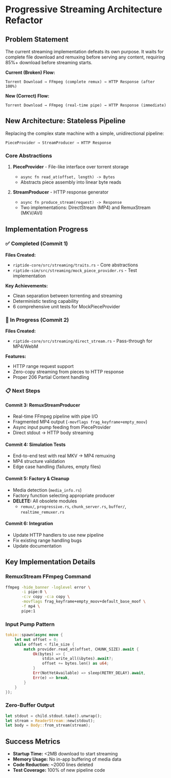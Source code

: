 # Progressive Streaming Architecture Refactor

## Problem Statement

The current streaming implementation defeats its own purpose. It waits for complete file download and remuxing before serving any content, requiring 85%+ download before streaming starts.

**Current (Broken) Flow:**

```
Torrent Download → FFmpeg (complete remux) → HTTP Response (after 100%)
```

**New (Correct) Flow:**

```
Torrent Download → FFmpeg (real-time pipe) → HTTP Response (immediate)
```

## New Architecture: Stateless Pipeline

Replacing the complex state machine with a simple, unidirectional pipeline:

```
PieceProvider → StreamProducer → HTTP Response
```

### Core Abstractions

1. **PieceProvider** - File-like interface over torrent storage
   - `async fn read_at(offset, length) -> Bytes`
   - Abstracts piece assembly into linear byte reads

2. **StreamProducer** - HTTP response generator
   - `async fn produce_stream(request) -> Response`
   - Two implementations: DirectStream (MP4) and RemuxStream (MKV/AVI)

## Implementation Progress

### ✅ Completed (Commit 1)

**Files Created:**

- `riptide-core/src/streaming/traits.rs` - Core abstractions
- `riptide-sim/src/streaming/mock_piece_provider.rs` - Test implementation

**Key Achievements:**

- Clean separation between torrenting and streaming
- Deterministic testing capability
- 6 comprehensive unit tests for MockPieceProvider

### 🔄 In Progress (Commit 2)

**Files Created:**

- `riptide-core/src/streaming/direct_stream.rs` - Pass-through for MP4/WebM

**Features:**

- HTTP range request support
- Zero-copy streaming from pieces to HTTP response
- Proper 206 Partial Content handling

### 📋 Next Steps

#### Commit 3: RemuxStreamProducer

- Real-time FFmpeg pipeline with pipe I/O
- Fragmented MP4 output (`-movflags frag_keyframe+empty_moov`)
- Async input pump feeding from PieceProvider
- Direct stdout → HTTP body streaming

#### Commit 4: Simulation Tests

- End-to-end test with real MKV → MP4 remuxing
- MP4 structure
  validation
- Edge case handling (failures, empty files)

#### Commit 5: Factory & Cleanup

- Media detection (`media_info.rs`)
- Factory function selecting appropriate producer
- **DELETE:** All obsolete modules
  - `remux/`, `progressive.rs`, `chunk_server.rs`, `buffer/`, `realtime_remuxer.rs`

#### Commit 6: Integration

- Update HTTP handlers to use new pipeline
- Fix existing range handling bugs
- Update documentation

## Key Implementation Details

### RemuxStream FFmpeg Command

```bash
ffmpeg -hide_banner -loglevel error \
       -i pipe:0 \
       -c:v copy -c:a copy \
       -movflags frag_keyframe+empty_moov+default_base_moof \
       -f mp4 \
       pipe:1
```

### Input Pump Pattern

```rust
tokio::spawn(async move {
    let mut offset = 0;
    while offset < file_size {
        match provider.read_at(offset, CHUNK_SIZE).await {
            Ok(bytes) => {
                stdin.write_all(&bytes).await?;
                offset += bytes.len() as u64;
            }
            Err(NotYetAvailable) => sleep(RETRY_DELAY).await,
            Err(e) => break,
        }
    }
});
```

### Zero-Buffer Output

```rust
let stdout = child.stdout.take().unwrap();
let stream = ReaderStream::new(stdout);
let body = Body::from_stream(stream);
```

## Success Metrics

- **Startup Time:** <2MB download to start streaming
- **Memory Usage:** No in-app buffering of media data
- **Code Reduction:** ~2000 lines deleted
- **Test Coverage:** 100% of new pipeline code
